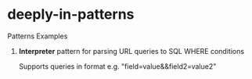 # deeply-in-patterns
Patterns Examples

1. **Interpreter** pattern for parsing URL queries to SQL WHERE conditions
   
   Supports queries in format e.g. "field=value&&field2=value2"
